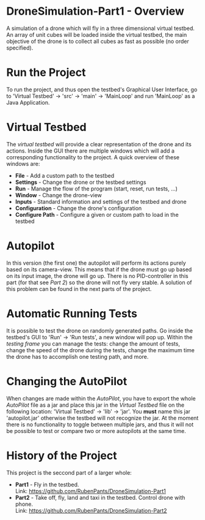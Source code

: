 
# DroneSimulation-Part1 - Overview

A simulation of a drone which will fly in a three dimensional virtual testbed. An array of unit cubes will be loaded inside the virtual testbed, the main
objective of the drone is to collect all cubes as fast as possible (no order specified). 



# Run the Project

To run the project, and thus open the testbed's Graphical User Interface, go to 'Virtual Testbed' -> 'src' -> 'main' -> 'MainLoop' and run 'MainLoop' as a 
Java Application.



# Virtual Testbed

The _virtual testbed_ will provide a clear representation of the drone and its actions. Inside the GUI there are multiple windows which will add a corresponding
functionality to the project. A quick overview of these windows are:  
* __File__ - Add a custom path to the testbed  
* __Settings__ - Change the drone or the testbed settings
* __Run__ - Manage the flow of the program (start, reset, run tests, ...)
* __Window__ - Change the drone-view
* __Inputs__ - Standard information and settings of the testbed and drone
* __Configuration__ - Change the drone's configuration
* __Configure Path__ - Configure a given or custom path to load in the testbed



# Autopilot

In this version (the first one) the autopilot will perform its actions purely based on its camera-view. This means that if the drone must go up based on its input image, the drone will go up. There is no PID-controller in this part (for that see _Part 2_) so the drone will not fly very stable. A solution of this problem can be found in the next parts of the project.



# Automatic Running Tests

It is possible to test the drone on randomly generated paths. Go inside the testbed's GUI to 'Run' -> 'Run tests', a new window will pop up. Within the _testing
frame_ you can manage the tests: change the amount of tests, change the speed of the drone during the tests, change the maximum time the drone has to accomplish
one testing path, and more.



# Changing the AutoPilot

When changes are made within the _AutoPilot_, you have to export the whole _AutoPilot_ file as a jar and place this jar in the _Virtual Testbed_ file on the
following location: 'Virtual Testbed' -> 'lib' -> 'jar'. You __must__ name this jar 'autopilot.jar' otherwise the testbed will not recognize the jar. At the
moment there is no functionality to toggle between multiple jars, and thus it will not be possible to test or compare two or more autopilots at the same time.



# History of the Project

This project is the seccond part of a larger whole:
* __Part1__ - Fly in the testbed.  
Link: https://github.com/RubenPants/DroneSimulation-Part1  
* __Part2__ - Take off, fly, land and taxi in the testbed. Control drone with phone.  
Link: https://github.com/RubenPants/DroneSimulation-Part2 
